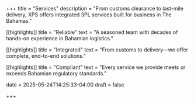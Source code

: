 +++
title = "Services"
description = "From customs clearance to last-mile delivery, XPS offers integrated 3PL services built for business in The Bahamas."

[[highlights]]
title = "Reliable"
text = "A seasoned team with decades of hands-on experience in Bahamian logistics."

[[highlights]]
title = "Integrated"
text = "From customs to delivery—we offer complete, end-to-end solutions."

[[highlights]]
title = "Compliant"
text = "Every service we provide meets or exceeds Bahamian regulatory standards."


date = 2025-05-24T14:25:33-04:00
draft = false

+++

